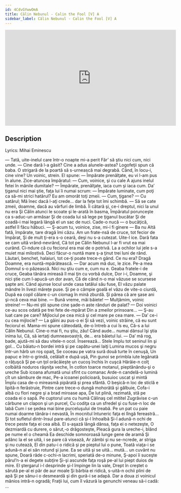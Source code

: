 ```yaml
---
id: 4CdvGYwwOmA
title: Călin Nebunul - Calin the Fool [V] A
sidebar_label: Călin Nebunul - Calin the Fool [V] A
---
```


<iframe
  width="560"
  height="315"
  src="https://www.youtube.com/embed/4CdvGYwwOmA"
  title="YouTube video player"
  frameborder="0"
  allow="accelerometer; autoplay; clipboard-write; encrypted-media; gyroscope; picture-in-picture; web-share"
  referrerpolicy="strict-origin-when-cross-origin"
  allowfullscreen
></iframe>

## Description

Lyrics: Mihai Eminescu

— Tată, uite-inelul care într-o noapte mi-a perit
Făr’ să ştiu nici cum, nici unde. — Cine dară l-a găsit?
Cine a adus alunele-astea? Logofeţii spun că baba.
O strigară de la poartă să s-urnească mai degrabă.
Când, în locu-i, cine vine? Un voinic, strein. El spune:
— Împărate prenălţate, eu vi l-am pus în alune.
Zice-atuncea împăratul: — Cum, voinice, şi cu cale
A ajuns inelul fetei în mânile dumitale?
— Împărate, prenălţate, iaca cum şi iaca cum.
Da’ ţiganul nici mai ştie, faţa lui îi numai scrum:
— Împărate luminate, cum poţi ca să-mi strici hatârul?
Eu am omorât toţi zmeii. — Cum, ţigane? — Cu satârul;
Mă înec dacă l-aţi crede... dar la feţe tot îmi schimbă.
— Să se cate zmeii, doamne, dacă au vârfuri de limbă.
Îi cătară şi, ce-i dreptul, nici la unul nu era
Şi Călin atunci le scoate şi le-arată în basma,
Împăratul porunceşte ca s-aduc-un armăsar
Şi de coada lui să lege pe ţiganul bucătar
Şi de coadă-i mai legară lângă el un sac de nuci.
Cade-o nucă — o bucăţică, astfel îl făcu hăbuci.
— Ş-acum tu, voinice, zise, mi-i fi ginere — Ba nu
Altă fată, împărate, tare dragă îmi căzu.
Am un frate-nsă de cruce, tot fecior de împărat,
Şi de mult ţi-era s-o ceară, deşi nu s-a cutezat.
Uite-l ice. Dară fata se cam uită vrând-nevrând,
Că tot pe Călin Nebunul l-ar fi vrut ea mai curând.
Ci-ndure că cu feciorul era mai de o potrivă.
La a ochilor lui jele s-a muiet mai milostivă.
Deci făcur-o nuntă mare ş-a ţinut trei luni de rând.
Lăutari, benchet, halaiuri, tot ce-ţi poate trece-n gând.
Ce nu era? Dragă Doamne, era nuntă-mpărătească.
— Dar acum mă duc, le zice. Pe-a mea Domnul s-o păzească.
Nici nu ştiu cum e, cum nu e. Geaba fratele-i de cruce,
Geaba tânăra mireasă îl mai ţin cu vorbă dulce,
Dor i-i, Doamne, şi nici ştie cum l-apucă-un dor avan,
Că de când n-o mai văzuse se scursese şapte ani.
Când ajunse locul unde casa tatălui său fuse,
El văzu palate mândre în livezi măreţe puse.
Şi pe o câmpie goală el văzu de vite-o ciurdă,
După ea copil călare c-un ciomag în mină zburdă.
Şi părea că are şase ani şi-ncă ceva mai bine.
— Bună vreme, măi băiete! — Mulţămim, voinic streine!
— Nu-mi ştii spune cine şade-n aste rânduri de palat?
— Doi voinici ce-au scos odată pe trei fete de-mpărat
Din a zmeilor prinsoare... — Ş-au luat care pe care?
Mijlociul pe cea mică şi cel mare pe cea mare.
— Da’ ce-i cu cea mijlocie? — La găini au pus-o ei
Şi să vezi, voinic străine, că eu sunt feciorul ei.
Mama-mi spune câteodată, de-o întreb a cui îs eu,
Că-s a lui Călin Nebunul. Cine-o mai fi, nu ştiu, zău!
Când aude... numai dânsul îşi ştia inima lui,
Că, să iertaţi dumneavoastră, de... era băietul lui.
— Da’ mă rog, bade, ajută-mi să dau vitele-n ocol.
Înserează... Stele împlu tot seninul lin şi gol...
Cu băiatu-n bordei intră şi pe capătu-unei laiţi
Lumina mucos şi negru într-un hârb un roş opaiţ,
Se coceau pe vatra sură două turte în cenuşă,
Un papuc e într-o grindă, celălalt e după uşă,
Pin gunoi se primbla iute legănată o răţuşcă
Şi pe-un ţol orăcăieşte un cucoş închis în cuşcă
Hârâie-n colţ colbăită noduros râşniţa veche,
În cotlon toarce motanul, pieptănându-şi o ureche
Sub icoana afumată unui sfînt cu comanac
Arde-n candelă-o lumină cît un sâmbure de mac,
Pe-a icoanei policioară, busuioc uscat şi mintă
Împlu casa de-o mireasmă pipărată şi prea sfântă.
O beşică-n loc de sticlă e lipită-n ferăstruie,
Pintre care trece-o dungă mohorâtă şi gălbuie,
Cofa-i albă cu flori negre şi a brad miroase apa,
De lut plină, rezimată, stă pe coada ei o sapă.
Pe cuptorul uns cu humă Călinaş cel mititel
Zugrăvise c-un cărbune un clapon şi un purcel,
Cu codiţa ca un sfredel şi cu fuse-n loc de labă
Cum i se şedea mai bine purceluşului de treabă.
Pe un pat cu paie numai doarme tânăra-i nevastă,
În mocnitul întuneric faţa ei lîngă fereastră...
Şi tot sufletul dintr-însul pare-atunci că şi-l înhoalbă
Şi-l adună-n ochi de trece peste faţa ei cea albă.
El s-aşază lângă dânsa, faţa ei o netezeşte,
O dezmiardă cu durere, o sărut,-o drăgosteşte,
Pleacă gura la ureche-i, blând pe nume el o cheamă
Ea deschide somnoroasă lunge gene de aramă
Şi adânc la el se uită, i se pare că visează,
Ar zâmbi şi nu se-ncrede, ar striga şi nu cutează,
El din patu-i o ridică şi pe pieptul lui o pune,
Toată viaţa-i se adună-n al ei sân rotund şi june.
Ea se uită şi se uită... mută... un cuvânt nu spune,
Doară râde c-ochi-n lacrimi, speriată de-o minune,
Ş-apoi îi suceşte părul’n-a ei degete subţire
Şi-şi ascunde faţa roşă pe-al lui piept duios de mire.
El ştergarul i-l desprinde şi-l împinge lin la vale,
Drept în creştet o sărută pe-al ei păr de aur moale
Şi bărbia ei ridică, s-uită-n ochii plini de apă
Şi pe sânu-i o desmeardă şi din gură-i se adapă.
Dar a doua zi voinicul mânios intră-n ogradă;
Fraţii lui, cum îl văzură la genunchi veneau să-i cadă:
...
